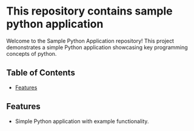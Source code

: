 # This repository contains sample python application

Welcome to the Sample Python Application repository! This project demonstrates a simple Python application showcasing key programming concepts of python.

## Table of Contents

- [Features](#features)


## Features

- Simple Python application with example functionality.


 
